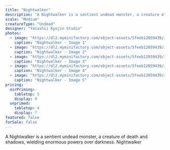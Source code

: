 ```yaml
---
title: "Nightwalker"
description: "A Nightwalker is a sentient undead monster, a creature of death and shadows, wielding enormous powers over darkness. Nightwalker"
scale: "Medium"
creatureType: "Undead"
designer: "Yasashii Kyojin Studio"
photos:
  - image: "https://dl2.myminifactory.com/object-assets/5feeb12059439/images/720X720-nightwalker-ps.jpg"
    caption: "Nightwalker - Image 1"
  - image: "https://dl2.myminifactory.com/object-assets/5feeb12059439/images/720X720-night-walker.jpg"
    caption: "Nightwalker - Image 2"
  - image: "https://dl2.myminifactory.com/object-assets/5feeb12059439/images/720X720-night-walker-2.jpg"
    caption: "Nightwalker - Image 3"
  - image: "https://dl2.myminifactory.com/object-assets/5feeb12059439/images/230X230-162909800-2817877045003998-8728551838242726583-o.jpg"
    caption: "Nightwalker - Image 4"
  - image: "https://dl2.myminifactory.com/object-assets/5feeb12059439/images/230X230-163413319-2817877128337323-3834160880495294860-o.jpg"
    caption: "Nightwalker - Image 5"
pricing:
  osrPriming:
    tabletop: 5
    display: 9
  unprimed:
    tabletop: 4
    display: 7
featured: false
forSale: false
---
```


A Nightwalker is a sentient undead monster, a creature of death and shadows, wielding enormous powers over darkness. Nightwalker
